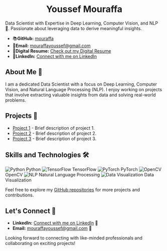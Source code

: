 <div align="center">
  <h1>Youssef Mouraffa</h1>
</div>

Data Scientist with Expertise in Deep Learning, Computer Vision, and NLP 🚀. Passionate about leveraging data to derive meaningful insights.

- 📚**GitHub:** [mouraffa](https://github.com/mouraffa) 
- 📧**Email:** mouraffayoussef@gmail.com 
- 📄**Digital Resume:** [Check out my Digital Resume](https://digital-resume-with-app-dny3seferew7bf6fmsens7.streamlit.app/) 
- 🔗**LinkedIn:** [Connect with me on LinkedIn](https://www.linkedin.com/in/youssef-mouraffa-316663201/) 

## About Me 🌟

I am a dedicated Data Scientist with a focus on Deep Learning, Computer Vision, and Natural Language Processing (NLP). I enjoy working on projects that involve extracting valuable insights from data and solving real-world problems.

## Projects 🚀

- [Project 1](#) - Brief description of project 1.
- [Project 2](#) - Brief description of project 2.
- [Project 3](#) - Brief description of project 3.

## Skills and Technologies 🛠️

![Python](https://github.com/mouraffa/mouraffa/blob/main/images/python.png) Python ![TensorFlow](https://github.com/mouraffa/mouraffa/blob/main/images/tensorflow.png) TensorFlow ![PyTorch](https://github.com/mouraffa/mouraffa/blob/main/images/pytorch.png) PyTorch ![OpenCV](https://github.com/mouraffa/mouraffa/blob/main/images/opencv.png) OpenCV ![NLP](https://github.com/mouraffa/mouraffa/blob/main/images/nlp.png) Natural Language Processing ![Data Visualization](https://github.com/mouraffa/mouraffa/blob/main/images/data-viz.png) Data Visualization

Feel free to explore my [GitHub repositories](https://github.com/mouraffa) for more projects and contributions.

## Let's Connect 🤝

- **LinkedIn:** [Connect with me on LinkedIn](https://www.linkedin.com/in/youssef-mouraffa-316663201/) 🔗
- **Email:** [mouraffayoussef@gmail.com](mailto:mouraffayoussef@gmail.com) 📧

Looking forward to connecting with like-minded professionals and collaborating on exciting projects!
